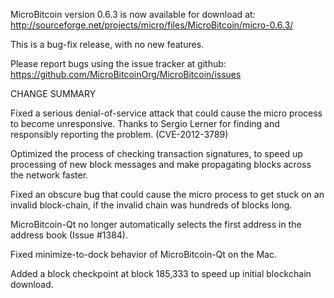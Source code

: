 MicroBitcoin version 0.6.3 is now available for download at:
  http://sourceforge.net/projects/micro/files/MicroBitcoin/micro-0.6.3/

This is a bug-fix release, with no new features.

Please report bugs using the issue tracker at github:
  https://github.com/MicroBitcoinOrg/MicroBitcoin/issues

CHANGE SUMMARY

Fixed a serious denial-of-service attack that could cause the
micro process to become unresponsive. Thanks to Sergio Lerner
for finding and responsibly reporting the problem. (CVE-2012-3789)

Optimized the process of checking transaction signatures, to
speed up processing of new block messages and make propagating
blocks across the network faster.

Fixed an obscure bug that could cause the micro process to get
stuck on an invalid block-chain, if the invalid chain was
hundreds of blocks long.

MicroBitcoin-Qt no longer automatically selects the first address
in the address book (Issue #1384).

Fixed minimize-to-dock behavior of MicroBitcoin-Qt on the Mac.

Added a block checkpoint at block 185,333 to speed up initial
blockchain download.
